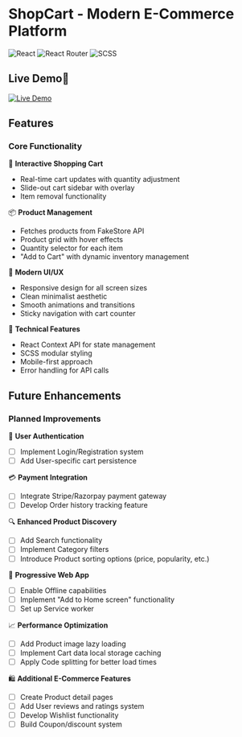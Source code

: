 # ShopCart - Modern E-Commerce Platform

![React](https://img.shields.io/badge/React-18.2-blue)
![React Router](https://img.shields.io/badge/React_Router-6.18-green)
![SCSS](https://img.shields.io/badge/Styling-SCSS-ff69b4)

## Live Demo🚀
[![Live Demo](https://img.shields.io/badge/Demo-Live%20Preview-green)](https://shopping-cart-uday.netlify.app/)

## Features

### Core Functionality
🛒 **Interactive Shopping Cart**
- Real-time cart updates with quantity adjustment
- Slide-out cart sidebar with overlay
- Item removal functionality

📦 **Product Management**
- Fetches products from FakeStore API
- Product grid with hover effects
- Quantity selector for each item
- "Add to Cart" with dynamic inventory management

🎨 **Modern UI/UX**
- Responsive design for all screen sizes
- Clean minimalist aesthetic
- Smooth animations and transitions
- Sticky navigation with cart counter

🔧 **Technical Features**
- React Context API for state management
- SCSS modular styling
- Mobile-first approach
- Error handling for API calls

## Future Enhancements

### Planned Improvements
🔐 **User Authentication**
- [ ] Implement Login/Registration system
- [ ] Add User-specific cart persistence

💳 **Payment Integration**
- [ ] Integrate Stripe/Razorpay payment gateway
- [ ] Develop Order history tracking feature

🔍 **Enhanced Product Discovery**
- [ ] Add Search functionality
- [ ] Implement Category filters
- [ ] Introduce Product sorting options (price, popularity, etc.)

📱 **Progressive Web App**
- [ ] Enable Offline capabilities
- [ ] Implement "Add to Home screen" functionality
- [ ] Set up Service worker

📈 **Performance Optimization**
- [ ] Add Product image lazy loading
- [ ] Implement Cart data local storage caching
- [ ] Apply Code splitting for better load times

🛍️ **Additional E-Commerce Features**
- [ ] Create Product detail pages
- [ ] Add User reviews and ratings system
- [ ] Develop Wishlist functionality
- [ ] Build Coupon/discount system
